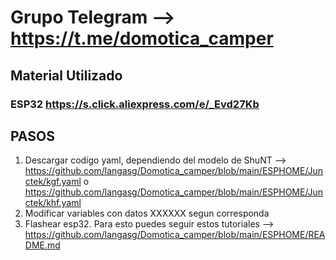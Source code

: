 # Grupo Telegram --> https://t.me/domotica_camper


## Material Utilizado

### ESP32 https://s.click.aliexpress.com/e/_Evd27Kb


## PASOS
1. Descargar codigo yaml, dependiendo del modelo de ShuNT -->  https://github.com/langasg/Domotica_camper/blob/main/ESPHOME/Junctek/kgf.yaml o https://github.com/langasg/Domotica_camper/blob/main/ESPHOME/Junctek/khf.yaml
2. Modificar variables con datos XXXXXX segun corresponda
3. Flashear esp32. Para esto puedes seguir estos tutoriales --> https://github.com/langasg/Domotica_camper/blob/main/ESPHOME/README.md
